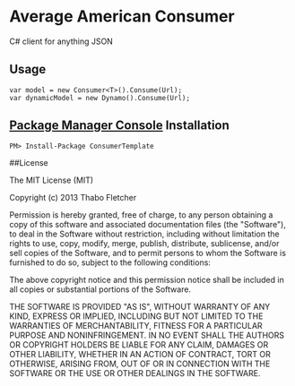 ﻿Average American Consumer
================

C# client for anything JSON

## Usage

	var model = new Consumer<T>().Consume(Url);
	var dynamicModel = new Dynamo().Consume(Url);
	
## [Package Manager Console](http://docs.nuget.org/docs/start-here/using-the-package-manager-console) Installation

	PM> Install-Package ConsumerTemplate


##License

The MIT License (MIT)

Copyright (c) 2013 Thabo Fletcher

Permission is hereby granted, free of charge, to any person obtaining a copy
of this software and associated documentation files (the "Software"), to deal
in the Software without restriction, including without limitation the rights
to use, copy, modify, merge, publish, distribute, sublicense, and/or sell
copies of the Software, and to permit persons to whom the Software is
furnished to do so, subject to the following conditions:

The above copyright notice and this permission notice shall be included in
all copies or substantial portions of the Software.

THE SOFTWARE IS PROVIDED "AS IS", WITHOUT WARRANTY OF ANY KIND, EXPRESS OR
IMPLIED, INCLUDING BUT NOT LIMITED TO THE WARRANTIES OF MERCHANTABILITY,
FITNESS FOR A PARTICULAR PURPOSE AND NONINFRINGEMENT. IN NO EVENT SHALL THE
AUTHORS OR COPYRIGHT HOLDERS BE LIABLE FOR ANY CLAIM, DAMAGES OR OTHER
LIABILITY, WHETHER IN AN ACTION OF CONTRACT, TORT OR OTHERWISE, ARISING FROM,
OUT OF OR IN CONNECTION WITH THE SOFTWARE OR THE USE OR OTHER DEALINGS IN
THE SOFTWARE.
